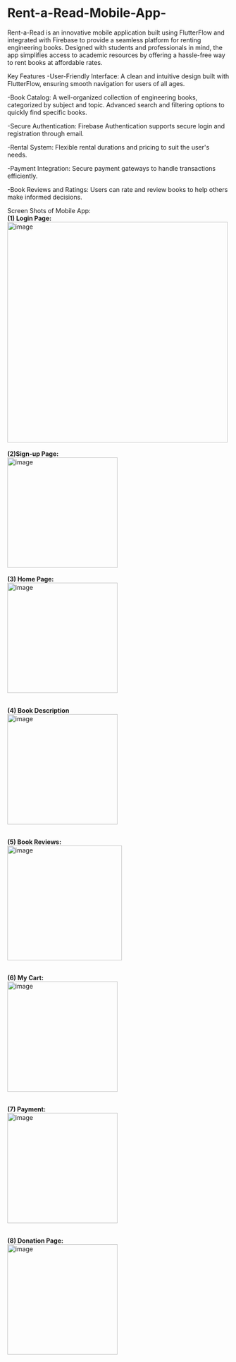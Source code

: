 # Rent-a-Read-Mobile-App-
Rent-a-Read is an innovative mobile application built using FlutterFlow and integrated with Firebase to provide a seamless platform for renting engineering books. Designed with students and professionals in mind, the app simplifies access to academic resources by offering a hassle-free way to rent books at affordable rates.

Key Features
-User-Friendly Interface:
A clean and intuitive design built with FlutterFlow, ensuring smooth navigation for users of all ages.

-Book Catalog:
A well-organized collection of engineering books, categorized by subject and topic.
Advanced search and filtering options to quickly find specific books.

-Secure Authentication:
Firebase Authentication supports secure login and registration through email.

-Rental System:
Flexible rental durations and pricing to suit the user's needs.

-Payment Integration:
Secure payment gateways to handle transactions efficiently.

-Book Reviews and Ratings:
Users can rate and review books to help others make informed decisions.

Screen Shots of Mobile App:<br>
<b>(1) Login Page:</b><br>
<img width="500" alt="image" src="https://github.com/user-attachments/assets/eae20ce6-5111-4b42-84ef-53fc1abe444e">
<br>
<br><b>(2)Sign-up Page:</b>
<br>
<img width="250" alt="image"  src="https://github.com/user-attachments/assets/098798a1-82aa-43c8-a4ff-e896c37ca958"><br>
<br><b>(3) Home Page:</b><br>
<img width="250" alt="image" src="https://github.com/user-attachments/assets/08ebba24-e8cd-44a6-abd1-6fcd912932e6"><br>

<br><b>(4) Book Description</b><br>
<img width="250" alt="image" src="https://github.com/user-attachments/assets/8596a759-9364-43f5-870e-6eb6b03478be"><br>

<br><b>(5) Book Reviews:</b><br>
<img width="260" alt="image" src="https://github.com/user-attachments/assets/a27a3186-7b32-4196-bcc0-769a44938f2f"><br>

<br><b>(6) My Cart:</b><br>
<img width="250" alt="image" src="https://github.com/user-attachments/assets/d5c96012-4e34-49ab-8d7b-750f2c271a62"><br>

<br><b>(7) Payment:</b><br>
<img width="250" alt="image" src="https://github.com/user-attachments/assets/c6efcdb1-c4e0-493e-9279-8e67339fcc66"><br>

<br><b>(8) Donation Page:</b><br>
<img width="250" alt="image" src="https://github.com/user-attachments/assets/66c692b3-de32-43b9-a537-6df896e24e3f"><br>












